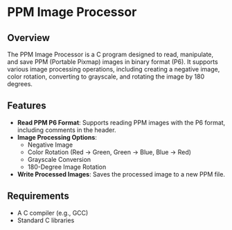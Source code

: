 # PPM Image Processor

## Overview

The PPM Image Processor is a C program designed to read, manipulate, and save PPM (Portable Pixmap) images in binary format (P6). It supports various image processing operations, including creating a negative image, color rotation, converting to grayscale, and rotating the image by 180 degrees. 

## Features

- **Read PPM P6 Format**: Supports reading PPM images with the P6 format, including comments in the header.
- **Image Processing Options**:
  - Negative Image
  - Color Rotation (Red -> Green, Green -> Blue, Blue -> Red)
  - Grayscale Conversion
  - 180-Degree Image Rotation
- **Write Processed Images**: Saves the processed image to a new PPM file.

## Requirements

- A C compiler (e.g., GCC)
- Standard C libraries
